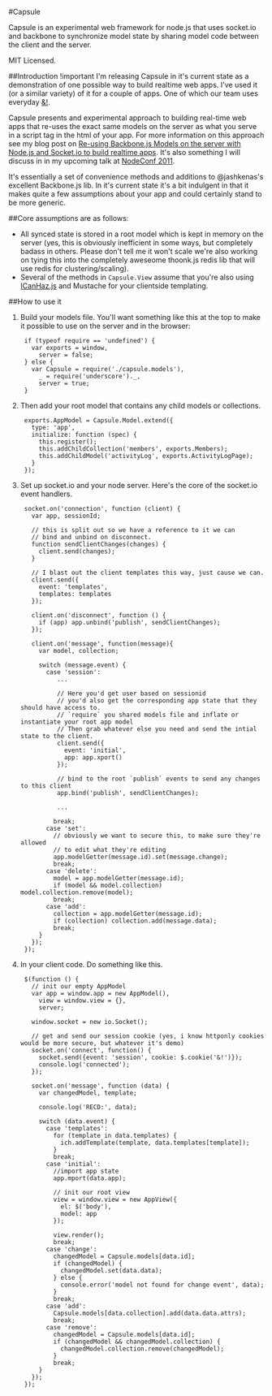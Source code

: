 #Capsule

Capsule is an experimental web framework for node.js that uses socket.io and backbone to synchronize model state by sharing model code between the client and the server.

MIT Licensed.

##Introduction !important
I'm releasing Capsule in it's current state as a demonstration of one possible way to build realtime web apps. I've used it (or a similar variety) of it for a couple of apps. One of which our team uses everyday [&!](http://andbang.com).

Capsule presents and experimental approach to building real-time web apps that re-uses the exact same models on the server as what you serve in a script tag in the html of your app. For more information on this approach see my blog post on [Re-using Backbone.js Models on the server with Node.js and Socket.io to build realtime apps](http://andyet.net/blog/2011/feb/15/re-using-backbonejs-models-on-the-server-with-node/). It's also something I will discuss in in my upcoming talk at [NodeConf 2011](http://nodeconf.com/).

It's essentially a set of convenience methods and additions to @jashkenas's excellent Backbone.js lib. In it's current state it's a bit indulgent in that it makes quite a few assumptions about your app and could certainly stand to be more generic.

##Core assumptions are as follows:

- All synced state is stored in a root model which is kept in memory on the server (yes, this is obviously inefficient in some ways, but completely badass in others. Please don't tell me it won't scale we're also working on tying this into the completely aweseome thoonk.js redis lib that will use redis for clustering/scaling).
- Several of the methods in `Capsule.View` assume that you're also using [ICanHaz.js](http://icanhaz.js) and Mustache for your clientside templating.

##How to use it

1. Build your models file. You'll want something like this at the top to make it possible to use on the server and in the browser:

        if (typeof require == 'undefined') {
          var exports = window,
            server = false;
        } else {
          var Capsule = require('./capsule.models'),
            _ = require('underscore')._,
            server = true;
        }


2. Then add your root model that contains any child models or collections.
        
        exports.AppModel = Capsule.Model.extend({
          type: 'app',
          initialize: function (spec) {
            this.register();
            this.addChildCollection('members', exports.Members);
            this.addChildModel('activityLog', exports.ActivityLogPage);
          }
        });

3. Set up socket.io and your node server. Here's the core of the socket.io event handlers.
   
        socket.on('connection', function (client) {
          var app, sessionId;
            
          // this is split out so we have a reference to it we can
          // bind and unbind on disconnect.
          function sendClientChanges(changes) {
            client.send(changes);
          }
            
          // I blast out the client templates this way, just cause we can.
          client.send({
            event: 'templates',
            templates: templates
          });
            
          client.on('disconnect', function () {
            if (app) app.unbind('publish', sendClientChanges);
          });
            
          client.on('message', function(message){
            var model, collection;
            
            switch (message.event) {
              case 'session':
                 ...
                    
                 // Here you'd get user based on sessionid
                 // you'd also get the corresponding app state that they should have access to.
                 // `require` you shared models file and inflate or instantiate your root app model
                 // Then grab whatever else you need and send the intial state to the client.
                 client.send({
                   event: 'initial',
                   app: app.xport()
                 });
                        
                 // bind to the root `publish` events to send any changes to this client
                 app.bind('publish', sendClientChanges);
                        
                 ...
                        
                break;
              case 'set':
                // obviously we want to secure this, to make sure they're allowed
                // to edit what they're editing
                app.modelGetter(message.id).set(message.change);
                break;
              case 'delete':
                model = app.modelGetter(message.id);
                if (model && model.collection) model.collection.remove(model);
                break;
              case 'add':
                collection = app.modelGetter(message.id);
                if (collection) collection.add(message.data);
                break;
            }
          });
        });
    
4. In your client code. Do something like this.
    
        $(function () {
          // init our empty AppModel
          var app = window.app = new AppModel(),
            view = window.view = {},
            server;
            
          window.socket = new io.Socket();
            
          // get and send our session cookie (yes, i know httponly cookies would be more secure, but whatever it's demo)
          socket.on('connect', function() { 
            socket.send({event: 'session', cookie: $.cookie('&!')});
            console.log('connected');
          });
            
          socket.on('message', function (data) { 
            var changedModel, template;
            
            console.log('RECD:', data);
            
            switch (data.event) {
              case 'templates':
                for (template in data.templates) {
                  ich.addTemplate(template, data.templates[template]);
                }
                break;
              case 'initial':
                //import app state
                app.mport(data.app);
                
                // init our root view
                view = window.view = new AppView({
                  el: $('body'),
                  model: app
                });
                
                view.render();
                break;
              case 'change':
                changedModel = Capsule.models[data.id];
                if (changedModel) {
                  changedModel.set(data.data);
                } else {
                  console.error('model not found for change event', data);
                }
                break;
              case 'add':
                Capsule.models[data.collection].add(data.data.attrs);
                break;
              case 'remove':
                changedModel = Capsule.models[data.id];
                if (changedModel && changedModel.collection) {
                  changedModel.collection.remove(changedModel);
                }
                break;
            }
          });
        });

